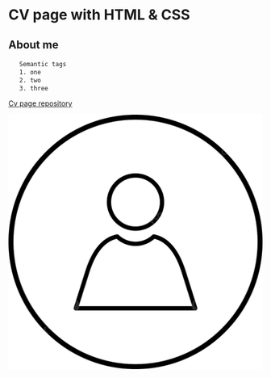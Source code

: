 # CV page with HTML & CSS

## About me

```
   Semantic tags
   1. one
   2. two
   3. three
```
[Cv page repository](https://github.com/ThomassHub/cv_page_front)

![image](assets/ava.png)
